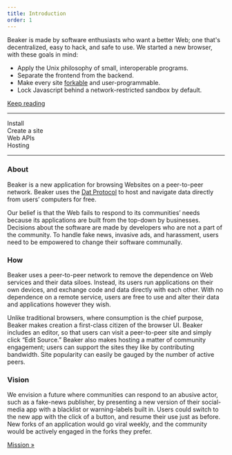 ```yaml
---
title: Introduction
order: 1
---
```


Beaker is made by software enthusiasts who want a better Web; one that's decentralized, easy to hack, and safe to use. We started a new browser, with these goals in mind:

 - Apply the Unix philosophy of small, interoperable programs.
 - Separate the frontend from the backend.
 - Make every site [forkable](./howto/create-a-site.html#how-to-fork) and user-programmable.
 - Lock Javascript behind a network-restricted sandbox by default.

[Keep reading](./learn/philosophy.html)

---

<div class="card-group">
  <div class="card card-with-icon card-inline-block">
    <a href="./install.html" class="fa fa-download card-icon"></a>
    <span class="card-body">Install</span>
  </div>
  <div class="card card-with-icon card-inline-block">
    <a href="./howto/create-a-site.html" class="fa fa-code card-icon"></a>
    <span class="card-body">Create a site</span>
  </div>
  <div class="card card-with-icon card-inline-block">
    <a href="./apis/by-example.html" class="fa fa-cube card-icon"></a>
    <span class="card-body">Web APIs</span>
  </div>
  <div class="card card-with-icon card-inline-block">
    <a href="./howto/host.html" class="fa fa-server card-icon"></a>
    <span class="card-body">Hosting</span>
  </div>
</div>

---

### About

Beaker is a new application for browsing Websites on a peer-to-peer network. Beaker uses the [Dat Protocol](https://datproject.org) to host and navigate data directly from users’ computers for free.

Our belief is that the Web fails to respond to its communities’ needs because its applications are built from the top-down by businesses. Decisions about the software are made by developers who are not a part of the community. To handle fake news, invasive ads, and harassment, users need to be empowered to change their software communally.

### How

Beaker uses a peer-to-peer network to remove the dependence on Web services and their data siloes. Instead, its users run applications on their own devices, and exchange code and data directly with each other. With no dependence on a remote service, users are free to use and alter their data and applications however they wish.

Unlike traditional browsers, where consumption is the chief purpose, Beaker makes creation a first-class citizen of the browser UI. Beaker includes an editor, so that users can visit a peer-to-peer site and simply click “Edit Source.” Beaker also makes hosting a matter of community engagement; users can support the sites they like by contributing bandwidth. Site popularity can easily be gauged by the number of active peers.

### Vision

We envision a future where communities can respond to an abusive actor, such as a fake-news publisher, by presenting a new version of their social-media app with a blacklist or warning-labels built in. Users could switch to the new app with the click of a button, and resume their use just as before. New forks of an application would go viral weekly, and the community would be actively engaged in the forks they prefer.


[Mission &raquo;](./mission.html)